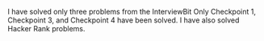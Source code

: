 I have solved only three problems from the InterviewBit
Only Checkpoint 1, Checkpoint 3, and Checkpoint 4 have been solved. 
I have also solved Hacker Rank problems. 